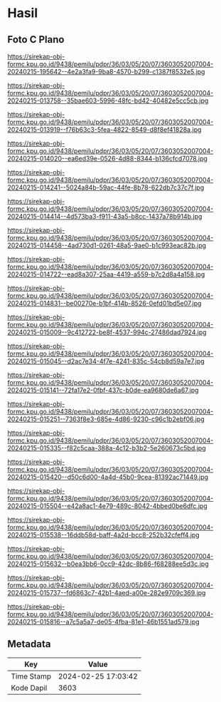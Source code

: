 # Hasil

## Foto C Plano

https://sirekap-obj-formc.kpu.go.id/9438/pemilu/pdpr/36/03/05/20/07/3603052007004-20240215-195642--4e2a3fa9-9ba8-4570-b299-c1387f8532e5.jpg

https://sirekap-obj-formc.kpu.go.id/9438/pemilu/pdpr/36/03/05/20/07/3603052007004-20240215-013758--35bae603-5996-48fc-bd42-40482e5cc5cb.jpg

https://sirekap-obj-formc.kpu.go.id/9438/pemilu/pdpr/36/03/05/20/07/3603052007004-20240215-013919--f76b63c3-5fea-4822-8549-d8f8ef41828a.jpg

https://sirekap-obj-formc.kpu.go.id/9438/pemilu/pdpr/36/03/05/20/07/3603052007004-20240215-014020--ea6ed39e-0526-4d88-8344-b136cfcd7078.jpg

https://sirekap-obj-formc.kpu.go.id/9438/pemilu/pdpr/36/03/05/20/07/3603052007004-20240215-014241--5024a84b-59ac-44fe-8b78-622db7c37c7f.jpg

https://sirekap-obj-formc.kpu.go.id/9438/pemilu/pdpr/36/03/05/20/07/3603052007004-20240215-014414--4d573ba3-f911-43a5-b8cc-1437a78b914b.jpg

https://sirekap-obj-formc.kpu.go.id/9438/pemilu/pdpr/36/03/05/20/07/3603052007004-20240215-014458--4ad730d1-0261-48a5-9ae0-b1c993eac82b.jpg

https://sirekap-obj-formc.kpu.go.id/9438/pemilu/pdpr/36/03/05/20/07/3603052007004-20240215-014722--ead8a307-25aa-4419-a559-b7c2d8a4a158.jpg

https://sirekap-obj-formc.kpu.go.id/9438/pemilu/pdpr/36/03/05/20/07/3603052007004-20240215-014831--be00270e-b1bf-414b-8526-0efd01bd5e07.jpg

https://sirekap-obj-formc.kpu.go.id/9438/pemilu/pdpr/36/03/05/20/07/3603052007004-20240215-015009--9c412722-be8f-4537-994c-27486dad7924.jpg

https://sirekap-obj-formc.kpu.go.id/9438/pemilu/pdpr/36/03/05/20/07/3603052007004-20240215-015045--d2ac7e34-4f7e-4241-835c-54cb8d59a7e7.jpg

https://sirekap-obj-formc.kpu.go.id/9438/pemilu/pdpr/36/03/05/20/07/3603052007004-20240215-015141--72fa17e2-0fbf-437c-b0de-ea9680de6a67.jpg

https://sirekap-obj-formc.kpu.go.id/9438/pemilu/pdpr/36/03/05/20/07/3603052007004-20240215-015251--7363f8e3-685e-4d86-9230-c96c1b2ebf06.jpg

https://sirekap-obj-formc.kpu.go.id/9438/pemilu/pdpr/36/03/05/20/07/3603052007004-20240215-015335--f82c5caa-388a-4c12-b3b2-5e260673c5bd.jpg

https://sirekap-obj-formc.kpu.go.id/9438/pemilu/pdpr/36/03/05/20/07/3603052007004-20240215-015420--d50c6d00-4a4d-45b0-9cea-81392ac71449.jpg

https://sirekap-obj-formc.kpu.go.id/9438/pemilu/pdpr/36/03/05/20/07/3603052007004-20240215-015504--e42a8ac1-4e79-489c-8042-4bbed0be6dfc.jpg

https://sirekap-obj-formc.kpu.go.id/9438/pemilu/pdpr/36/03/05/20/07/3603052007004-20240215-015538--16ddb58d-baff-4a2d-bcc8-252b32cfeff4.jpg

https://sirekap-obj-formc.kpu.go.id/9438/pemilu/pdpr/36/03/05/20/07/3603052007004-20240215-015632--b0ea3bb6-0cc9-42dc-8b86-f68288ee5d3c.jpg

https://sirekap-obj-formc.kpu.go.id/9438/pemilu/pdpr/36/03/05/20/07/3603052007004-20240215-015737--fd6863c7-42b1-4aed-a00e-282e9709c369.jpg

https://sirekap-obj-formc.kpu.go.id/9438/pemilu/pdpr/36/03/05/20/07/3603052007004-20240215-015816--a7c5a5a7-de05-4fba-81e1-46b1551ad579.jpg


## Metadata

| Key        | Value               |
| ---------- | ------------------- |
| Time Stamp | 2024-02-25 17:03:42 |
| Kode Dapil | 3603                |



